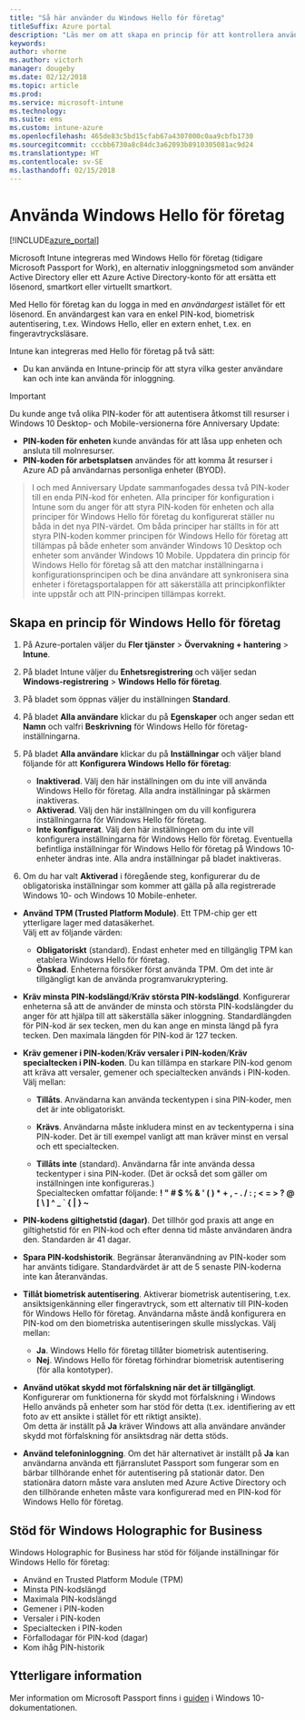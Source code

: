 ```yaml
---
title: "Så här använder du Windows Hello för företag"
titleSuffix: Azure portal
description: "Läs mer om att skapa en princip för att kontrollera användningen av Windows Hello för företag på hanterade enheter.”"
keywords: 
author: vhorne
ms.author: victorh
manager: dougeby
ms.date: 02/12/2018
ms.topic: article
ms.prod: 
ms.service: microsoft-intune
ms.technology: 
ms.suite: ems
ms.custom: intune-azure
ms.openlocfilehash: 465de83c5bd15cfab67a4307000c0aa9cbfb1730
ms.sourcegitcommit: cccbb6730a8c84dc3a62093b8910305081ac9d24
ms.translationtype: HT
ms.contentlocale: sv-SE
ms.lasthandoff: 02/15/2018
---
```

# <a name="use-windows-hello-for-business"></a>Använda Windows Hello för företag


[!INCLUDE[azure_portal](./includes/azure_portal.md)]

Microsoft Intune integreras med Windows Hello för företag (tidigare Microsoft Passport for Work), en alternativ inloggningsmetod som använder Active Directory eller ett Azure Active Directory-konto för att ersätta ett lösenord, smartkort eller virtuellt smartkort.

Med Hello för företag kan du logga in med en *användargest* istället för ett lösenord. En användargest kan vara en enkel PIN-kod, biometrisk autentisering, t.ex. Windows Hello, eller en extern enhet, t.ex. en fingeravtrycksläsare.

Intune kan integreras med Hello för företag på två sätt:

-   Du kan använda en Intune-princip för att styra vilka gester användare kan och inte kan använda för inloggning.

<!--- -   You can store authentication certificates in the Windows Hello for Business key storage provider (KSP). For more information, see [Secure resource access with certificate profiles in Microsoft Intune](secure-resource-access-with-certificate-profiles.md). --->

> [!IMPORTANT]
> Du kunde ange två olika PIN-koder för att autentisera åtkomst till resurser i Windows 10 Desktop- och Mobile-versionerna före Anniversary Update:
- **PIN-koden för enheten** kunde användas för att låsa upp enheten och ansluta till molnresurser.
- **PIN-koden för arbetsplatsen** användes för att komma åt resurser i Azure AD på användarnas personliga enheter (BYOD).

>I och med Anniversary Update sammanfogades dessa två PIN-koder till en enda PIN-kod för enheten.
Alla principer för konfiguration i Intune som du anger för att styra PIN-koden för enheten och alla principer för Windows Hello för företag du konfigurerat ställer nu båda in det nya PIN-värdet.
Om båda principer har ställts in för att styra PIN-koden kommer principen för Windows Hello för företag att tillämpas på både enheter som använder Windows 10 Desktop och enheter som använder Windows 10 Mobile.
Uppdatera din princip för Windows Hello för företag så att den matchar inställningarna i konfigurationsprincipen och be dina användare att synkronisera sina enheter i företagsportalappen för att säkerställa att principkonflikter inte uppstår och att PIN-principen tillämpas korrekt.



## <a name="create-a-windows-hello-for-business-policy"></a>Skapa en princip för Windows Hello för företag

1.  På Azure-portalen väljer du **Fler tjänster** > **Övervakning + hantering** > **Intune**.

2.  På bladet Intune väljer du **Enhetsregistrering** och väljer sedan **Windows-registrering** > **Windows Hello för företag**.

3.  På bladet som öppnas väljer du inställningen **Standard**.

4.  På bladet **Alla användare** klickar du på **Egenskaper** och anger sedan ett **Namn** och valfri **Beskrivning** för Windows Hello för företag-inställningarna.

5. På bladet **Alla användare** klickar du på **Inställningar** och väljer bland följande för att **Konfigurera Windows Hello för företag**:

    - **Inaktiverad**. Välj den här inställningen om du inte vill använda Windows Hello för företag. Alla andra inställningar på skärmen inaktiveras.
    - **Aktiverad**. Välj den här inställningen om du vill konfigurera inställningarna för Windows Hello för företag.
    - **Inte konfigurerat**. Välj den här inställningen om du inte vill konfigurera inställningarna för Windows Hello för företag. Eventuella befintliga inställningar för Windows Hello för företag på Windows 10-enheter ändras inte. Alla andra inställningar på bladet inaktiveras.

6.  Om du har valt **Aktiverad** i föregående steg, konfigurerar du de obligatoriska inställningar som kommer att gälla på alla registrerade Windows 10- och Windows 10 Mobile-enheter.

 - **Använd TPM (Trusted Platform Module)**. Ett TPM-chip ger ett ytterligare lager med datasäkerhet.<br>Välj ett av följande värden:

     - **Obligatoriskt** (standard). Endast enheter med en tillgänglig TPM kan etablera Windows Hello för företag.
     - **Önskad**. Enheterna försöker först använda TPM. Om det inte är tillgängligt kan de använda programvarukryptering.

 - **Kräv minsta PIN-kodslängd**/**Kräv största PIN-kodslängd**. Konfigurerar enheterna så att de använder de minsta och största PIN-kodslängder du anger för att hjälpa till att säkerställa säker inloggning. Standardlängden för PIN-kod är sex tecken, men du kan ange en minsta längd på fyra tecken. Den maximala längden för PIN-kod är 127 tecken.

 - **Kräv gemener i PIN-koden**/**Kräv versaler i PIN-koden**/**Kräv specialtecken i PIN-koden**. Du kan tillämpa en starkare PIN-kod genom att kräva att versaler, gemener och specialtecken används i PIN-koden. Välj mellan:

     - **Tillåts**. Användarna kan använda teckentypen i sina PIN-koder, men det är inte obligatoriskt.

     - **Krävs**. Användarna måste inkludera minst en av teckentyperna i sina PIN-koder. Det är till exempel vanligt att man kräver minst en versal och ett specialtecken.

     - **Tillåts inte** (standard). Användarna får inte använda dessa teckentyper i sina PIN-koder. (Det är också det som gäller om inställningen inte konfigureras.)<br>Specialtecken omfattar följande: **! " # $ % &amp; ' ( ) &#42; + , - . / : ; &lt; = &gt; ? @ [ \ ] ^ _ &#96; { &#124; } ~**

 - **PIN-kodens giltighetstid (dagar)**. Det tillhör god praxis att ange en giltighetstid för en PIN-kod och efter denna tid måste användaren ändra den. Standarden är 41 dagar.

 - **Spara PIN-kodshistorik**. Begränsar återanvändning av PIN-koder som har använts tidigare. Standardvärdet är att de 5 senaste PIN-koderna inte kan återanvändas.

 - **Tillåt biometrisk autentisering**. Aktiverar biometrisk autentisering, t.ex. ansiktsigenkänning eller fingeravtryck, som ett alternativ till PIN-koden för Windows Hello för företag. Användarna måste ändå konfigurera en PIN-kod om den biometriska autentiseringen skulle misslyckas. Välj mellan:

     - **Ja**. Windows Hello för företag tillåter biometrisk autentisering.
     - **Nej**. Windows Hello för företag förhindrar biometrisk autentisering (för alla kontotyper).

 - **Använd utökat skydd mot förfalskning när det är tillgängligt**. Konfigurerar om funktionerna för skydd mot förfalskning i Windows Hello används på enheter som har stöd för detta (t.ex. identifiering av ett foto av ett ansikte i stället för ett riktigt ansikte).<br>Om detta är inställt på **Ja** kräver Windows att alla användare använder skydd mot förfalskning för ansiktsdrag när detta stöds.

 - **Använd telefoninloggning**. Om det här alternativet är inställt på **Ja** kan användarna använda ett fjärranslutet Passport som fungerar som en bärbar tillhörande enhet för autentisering på stationär dator. Den stationära datorn måste vara ansluten med Azure Active Directory och den tillhörande enheten måste vara konfigurerad med en PIN-kod för Windows Hello för företag.

## <a name="windows-holographic-for-business-support"></a>Stöd för Windows Holographic for Business

Windows Holographic for Business har stöd för följande inställningar för Windows Hello för företag:

- Använd en Trusted Platform Module (TPM)
- Minsta PIN-kodslängd
- Maximala PIN-kodslängd
- Gemener i PIN-koden
- Versaler i PIN-koden
- Specialtecken i PIN-koden
- Förfallodagar för PIN-kod (dagar)
- Kom ihåg PIN-historik

## <a name="further-information"></a>Ytterligare information
Mer information om Microsoft Passport finns i [guiden](https://technet.microsoft.com/library/mt589441.aspx) i Windows 10-dokumentationen.
